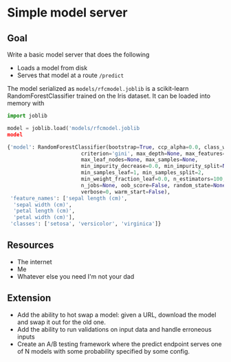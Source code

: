 # Simple model server

## Goal

Write a basic model server that does the following

- Loads a model from disk
- Serves that model at a route `/predict`

The model serialized as `models/rfcmodel.joblib` is a scikit-learn RandomForestClassifier trained on the Iris dataset. It can be loaded into memory with

```python
import joblib

model = joblib.load('models/rfcmodel.joblib
model

{'model': RandomForestClassifier(bootstrap=True, ccp_alpha=0.0, class_weight=None,
                        criterion='gini', max_depth=None, max_features='auto',
                        max_leaf_nodes=None, max_samples=None,
                        min_impurity_decrease=0.0, min_impurity_split=None,
                        min_samples_leaf=1, min_samples_split=2,
                        min_weight_fraction_leaf=0.0, n_estimators=100,
                        n_jobs=None, oob_score=False, random_state=None,
                        verbose=0, warm_start=False),
 'feature_names': ['sepal length (cm)',
  'sepal width (cm)',
  'petal length (cm)',
  'petal width (cm)'],
 'classes': ['setosa', 'versicolor', 'virginica']}
```

## Resources

- The internet
- Me
- Whatever else you need I'm not your dad

## Extension

- Add the ability to hot swap a model: given a URL, download the model and swap it out for the old one.
- Add the ability to run validations on input data and handle erroneous inputs
- Create an A/B testing framework where the predict endpoint serves one of N models with some probability specified by some config.
